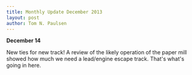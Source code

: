 ```yaml
---
title: Monthly Update December 2013 
layout: post
author: Tom N. Paulsen
---
```




 **December 14**   
  
 New ties for new track! A review of the likely operation of the paper mill showed how much we need a lead/engine escape track. That's what's going in here. 
 
 